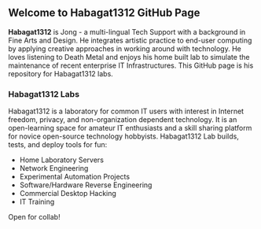 ## Welcome to Habagat1312 GitHub Page

**Habagat1312** is Jong - a multi-lingual Tech Support with a background in Fine Arts and Design. He integrates artistic practice to end-user computing by applying creative approaches in working around with technology. He loves listening to Death Metal and enjoys his home built lab to simulate the maintenance of recent enterprise IT Infrastructures. This GitHub page is his repository for Habagat1312 labs. 

### Habagat1312 Labs

Habagat1312 is a laboratory for common IT users with interest in Internet freedom, privacy, and non-organization dependent technology. It is an open-learning space for amateur IT enthusiasts and a skill sharing platform for novice open-source technology hobbyists. Habagat1312 Lab builds, tests, and deploy tools for fun:

- Home Laboratory Servers
- Network Engineering
- Experimental Automation Projects
- Software/Hardware Reverse Engineering
- Commercial Desktop Hacking
- IT Training

Open for collab!
